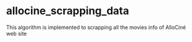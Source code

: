 # allocine_scrapping_data
This algorithm is implemented to scrapping all the movies info of AlloCiné web site
